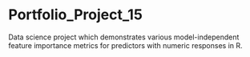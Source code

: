 # Portfolio_Project_15
Data science project which demonstrates various model-independent feature importance metrics for predictors with numeric responses in R.
